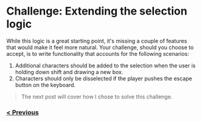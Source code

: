 
# Challenge: Extending the selection logic

While this logic is a great starting point, it's missing a couple of features that would make it feel more natural. Your challenge, should you choose to accept, is to write functionality that accounts for the following scenarios:

1. Additional characters should be added to the selection when the user is holding down shift and drawing a new box. 
2. Characters should only be disselected if the player pushes the escape button on the keyboard.

> The next post will cover how I chose to solve this challenge. 

### [< Previous](./pt-6-coding-the-selection-logic.md)  